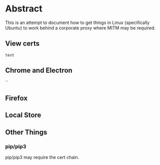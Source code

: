 # Abstract

This is an attempt to document how to get things in Linux (specifically Ubuntu) to work behind a corporate proxy where MITM may be required.

## View certs

`
test
`

## Chrome and Electron

``

## Firefox

## Local Store

## Other Things

### pip/pip3

pip/pip3 may require the cert chain.